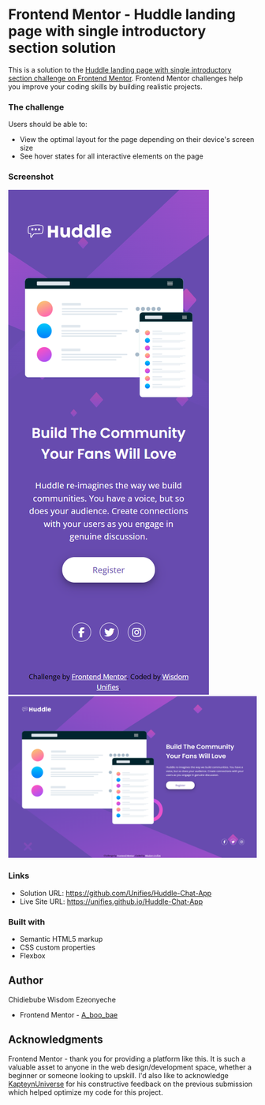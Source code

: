 # Frontend Mentor - Huddle landing page with single introductory section solution

This is a solution to the [Huddle landing page with single introductory section challenge on Frontend Mentor](https://www.frontendmentor.io/challenges/huddle-landing-page-with-a-single-introductory-section-B_2Wvxgi0). Frontend Mentor challenges help you improve your coding skills by building realistic projects. 

### The challenge

Users should be able to:

- View the optimal layout for the page depending on their device's screen size
- See hover states for all interactive elements on the page

### Screenshot

![Screenshot of Huddle Chat App - mobile view](<Screenshot Huddle Chat App - mobile view-1.png>)
![Screenshot of Huddle Chat App - desktop view-1](<Screenshot Huddle Chat App - desktop view-1.png>)


### Links

- Solution URL: https://github.com/Unifies/Huddle-Chat-App
- Live Site URL: https://unifies.github.io/Huddle-Chat-App


### Built with

- Semantic HTML5 markup
- CSS custom properties
- Flexbox


## Author

Chidiebube Wisdom Ezeonyeche
- Frontend Mentor - [A_boo_bae](https://www.frontendmentor.io/profile/Unifies)


## Acknowledgments

Frontend Mentor - thank you for providing a platform like this. It is such a valuable asset to anyone in the web design/development space, whether a beginner or someone looking to upskill. I'd also like to acknowledge [KapteynUniverse](https://github.com/KapteynUniverse) for his constructive feedback on the previous submission which helped optimize my code for this project.
